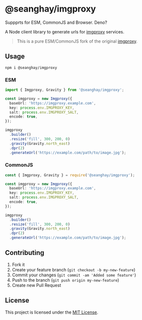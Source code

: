 # @seanghay/imgproxy

Suppprts for ESM, CommonJS and Browser. Deno?

A Node client library to generate urls for
[imgproxy](https://github.com/block65/imgproxy-node) services.

> This is a pure ESM/CommonJS fork of the original [imgproxy](https://www.npmjs.com/package/imgproxy). 


## Usage

```
npm i @seanghay/imgproxy
```

### ESM

```ts
import { Imgproxy, Gravity } from '@seanghay/imgproxy';

const imgproxy = new Imgproxy({
  baseUrl: 'https://imgproxy.example.com',
  key: process.env.IMGPROXY_KEY,
  salt: process.env.IMGPROXY_SALT,
  encode: true,
});

imgproxy
  .builder()
  .resize('fill', 300, 200, 0)
  .gravity(Gravity.north_east)
  .dpr(2)
  .generateUrl('https://example.com/path/to/image.jpg');
```

### CommonJS

```ts
const { Imgproxy, Gravity } = require('@seanghay/imgproxy');

const imgproxy = new Imgproxy({
  baseUrl: 'https://imgproxy.example.com',
  key: process.env.IMGPROXY_KEY,
  salt: process.env.IMGPROXY_SALT,
  encode: true,
});

imgproxy
  .builder()
  .resize('fill', 300, 200, 0)
  .gravity(Gravity.north_east)
  .dpr(2)
  .generateUrl('https://example.com/path/to/image.jpg');
```

## Contributing

1. Fork it
2. Create your feature branch (`git checkout -b my-new-feature`)
3. Commit your changes (`git commit -am 'Added some feature'`)
4. Push to the branch (`git push origin my-new-feature`)
5. Create new Pull Request

## License

This project is licensed under the [MIT License](LICENSE.md).

